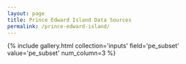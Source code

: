 ```yaml
---
layout: page
title: Prince Edward Island Data Sources
permalink: /prince-edward-island/
---
```


{% include gallery.html collection='inputs' field='pe_subset' value='pe_subset' num_column=3 %}